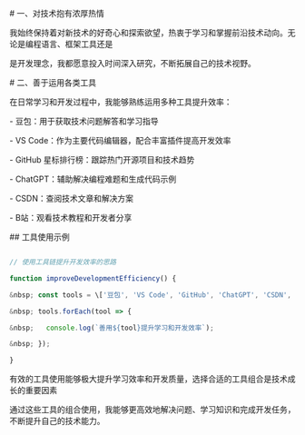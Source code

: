 \# 一、对技术抱有浓厚热情



我始终保持着对新技术的好奇心和探索欲望，热衷于学习和掌握前沿技术动向。无论是编程语言、框架工具还是

是开发理念，我都愿意投入时间深入研究，不断拓展自己的技术视野。





\# 二、善于运用各类工具



在日常学习和开发过程中，我能够熟练运用多种工具提升效率：



\- 豆包：用于获取技术问题解答和学习指导

\- VS Code：作为主要代码编辑器，配合丰富插件提高开发效率

\- GitHub 星标排行榜：跟踪热门开源项目和技术趋势

\- ChatGPT：辅助解决编程难题和生成代码示例

\- CSDN：查阅技术文章和解决方案

\- B站：观看技术教程和开发者分享





\## 工具使用示例



```javascript

// 使用工具链提升开发效率的思路

function improveDevelopmentEfficiency() {

&nbsp; const tools = \['豆包', 'VS Code', 'GitHub', 'ChatGPT', 'CSDN', 'B站'];

&nbsp; tools.forEach(tool => {

&nbsp;   console.log(`善用${tool}提升学习和开发效率`);

&nbsp; });

}

```



有效的工具使用能够极大提升学习效率和开发质量，选择合适的工具组合是技术成长的重要因素



通过这些工具的组合使用，我能够更高效地解决问题、学习知识和完成开发任务，不断提升自己的技术能力。

